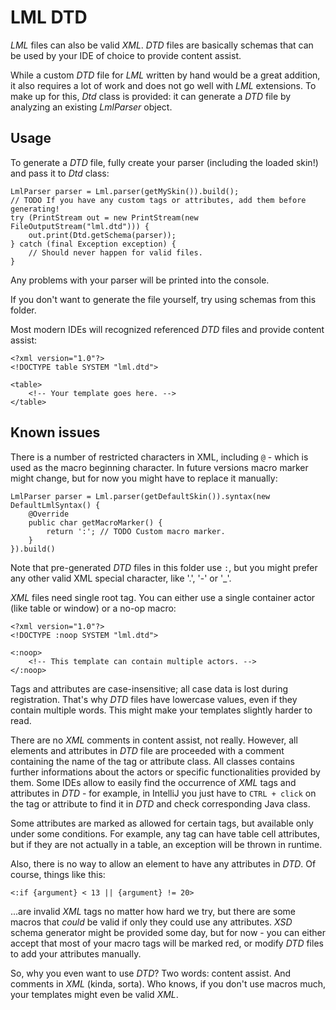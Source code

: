 # LML DTD

*LML* files can also be valid *XML*. *DTD* files are basically schemas that can be used by your IDE of choice to provide content assist.

While a custom *DTD* file for *LML* written by hand would be a great addition, it also requires a lot of work and does not go well with *LML* extensions. To make up for this, *Dtd* class is provided: it can generate a *DTD* file by analyzing an existing *LmlParser* object.

## Usage

To generate a *DTD* file, fully create your parser (including the loaded skin!) and pass it to *Dtd* class:
```
LmlParser parser = Lml.parser(getMySkin()).build();
// TODO If you have any custom tags or attributes, add them before generating!
try (PrintStream out = new PrintStream(new FileOutputStream("lml.dtd"))) {
    out.print(Dtd.getSchema(parser));
} catch (final Exception exception) {
    // Should never happen for valid files.
}
```
Any problems with your parser will be printed into the console.

If you don't want to generate the file yourself, try using schemas from this folder.

Most modern IDEs will recognized referenced *DTD* files and provide content assist:

```
<?xml version="1.0"?>
<!DOCTYPE table SYSTEM "lml.dtd">

<table>
    <!-- Your template goes here. -->
</table>
```

## Known issues

There is a number of restricted characters in XML, including `@` - which is used as the macro beginning character. In future versions macro marker might change, but for now you might have to replace it manually:

```
LmlParser parser = Lml.parser(getDefaultSkin()).syntax(new DefaultLmlSyntax() {
    @Override
    public char getMacroMarker() {
        return ':'; // TODO Custom macro marker.
    }
}).build()
```
Note that pre-generated *DTD* files in this folder use `:`, but you might prefer any other valid XML special character, like '.', '-' or '_'.

*XML* files need single root tag. You can either use a single container actor (like table or window) or a no-op macro:
```
<?xml version="1.0"?>
<!DOCTYPE :noop SYSTEM "lml.dtd">

<:noop>
    <!-- This template can contain multiple actors. -->
</:noop>
```
Tags and attributes are case-insensitive; all case data is lost during registration. That's why *DTD* files have lowercase values, even if they contain multiple words. This might make your templates slightly harder to read.

There are no *XML* comments in content assist, not really. However, all elements and attributes in *DTD* file are proceeded with a comment containing the name of the tag or attribute class. All classes contains further informations about the actors or specific functionalities provided by them. Some IDEs allow to easily find the occurrence of *XML* tags and attributes in *DTD* - for example, in IntelliJ you just have to `CTRL + click` on the tag or attribute to find it in *DTD* and check corresponding Java class.

Some attributes are marked as allowed for certain tags, but available only under some conditions. For example, any tag can have table cell attributes, but if they are not actually in a table, an exception will be thrown in runtime.

Also, there is no way to allow an element to have any attributes in *DTD*. Of course, things like this:
```
<:if {argument} < 13 || {argument} != 20>
```
...are invalid *XML* tags no matter how hard we try, but there are some macros that *could* be valid if only they could use any attributes. *XSD* schema generator might be provided some day, but for now - you can either accept that most of your macro tags will be marked red, or modify *DTD* files to add your attributes manually.

So, why you even want to use *DTD*? Two words: content assist. And comments in *XML* (kinda, sorta). Who knows, if you don't use macros much, your templates might even be valid *XML*.